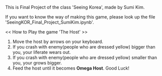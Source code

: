 
  This is Final Project of the class 'Seeing Korea', made by Sumi Kim.

  If you want to know the way of making this game,
  please look up the file 'SeeingKOR_Final_Project_SumiKim.ipynb'.

  << How to Play the game 'The Host' >>
  1) Move the host by arrows on your keyboard.
  2) If you crash with enemy(people who are dressed yellow) bigger than you, your liferate wears out.
  3) If you crash with enemy(people who are dressed yellow) smaller than you, your grows bigger.
  4) Feed the host until it becomes **Omega Host**. Good Luck!
